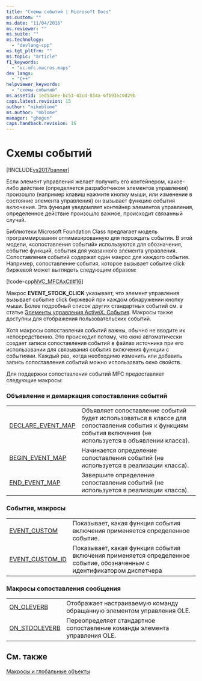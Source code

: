 ```yaml
---
title: "Схемы событий | Microsoft Docs"
ms.custom: ""
ms.date: "11/04/2016"
ms.reviewer: ""
ms.suite: ""
ms.technology: 
  - "devlang-cpp"
ms.tgt_pltfrm: ""
ms.topic: "article"
f1_keywords: 
  - "vc.mfc.macros.maps"
dev_langs: 
  - "C++"
helpviewer_keywords: 
  - "схемы событий"
ms.assetid: 1ed53aee-bc53-43cd-834a-6fb935c0d29b
caps.latest.revision: 15
author: "mikeblome"
ms.author: "mblome"
manager: "ghogen"
caps.handback.revision: 16
---
```

# Схемы событий
[!INCLUDE[vs2017banner](../../assembler/inline/includes/vs2017banner.md)]

Если элемент управления желает получить его контейнером, какое\-либо действие \(определяется разработчиком элементов управления\) произошло \(например клавиш нажмите кнопку мыши, или изменение в состояние элемента управления\) он вызывает функцию события включения.  Эта функция уведомляет контейнер элементов управления, определенное действие произошло важное, происходит связанный случай.  
  
 Библиотеки Microsoft Foundation Class предлагает модель программирования оптимизированную для порождать события.  В этой модели, «сопоставления событий» используются для обозначения, событие функций, события для указанного элемента управления.  Сопоставления событий содержат один макрос для каждого события.  Например, сопоставление события, которое вызывает событие click биржевой может выглядеть следующим образом:  
  
 [!code-cpp[NVC_MFCAxCtl#16](../../mfc/reference/codesnippet/CPP/event-maps_1.cpp)]  
  
 Макрос **EVENT\_STOCK\_CLICK** указывает, что элемент управления вызывает событие click биржевой при каждом обнаружении кнопку мыши.  Более подробный список других стандартных событий см. в статье [Элементы управления ActiveX. События](../../mfc/mfc-activex-controls-events.md).  Макросы также доступны для отображения пользовательских событий.  
  
 Хотя макросы сопоставления событий важны, обычно не вводите их непосредственно.  Это происходит потому, что окно автоматически создает записи сопоставления событий в файлах источника при его использовании для связывания события включения функции с событиями.  Каждый раз, когда необходимо изменить или добавить запись сопоставления событий можно использовать окно свойств.  
  
 Для поддержки сопоставления событий MFC предоставляет следующие макросы:  
  
### Объявление и демаркация сопоставления событий  
  
|||  
|-|-|  
|[DECLARE\_EVENT\_MAP](../Topic/DECLARE_EVENT_MAP.md)|Объявляет сопоставление событий будет использоваться в классе для сопоставления события к функциям события включения \(не используется в объявлении класса\).|  
|[BEGIN\_EVENT\_MAP](../Topic/BEGIN_EVENT_MAP.md)|Начинается определение сопоставления событий \(не используется в реализации класса\).|  
|[END\_EVENT\_MAP](../Topic/END_EVENT_MAP.md)|Завершите определение сопоставления событий \(не используется в реализации класса\).|  
  
### События, макросы  
  
|||  
|-|-|  
|[EVENT\_CUSTOM](../Topic/EVENT_CUSTOM.md)|Показывает, какая функция события включения применяется определенное событие.|  
|[EVENT\_CUSTOM\_ID](../Topic/EVENT_CUSTOM_ID.md)|Показывает, какая функция события включения применяется определенное событие, обозначенным с идентификатором диспетчера|  
  
### Макросы сопоставления сообщения  
  
|||  
|-|-|  
|[ON\_OLEVERB](../Topic/ON_OLEVERB.md)|Отображает настраиваемую команду обращанную элементом управления OLE.|  
|[ON\_STDOLEVERB](../Topic/ON_STDOLEVERB.md)|Переопределяет стандартное сопоставление команды элемента управления OLE.|  
  
## См. также  
 [Макросы и глобальные объекты](../../mfc/reference/mfc-macros-and-globals.md)